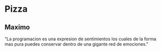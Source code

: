 # Pizza
<h2>Maximo</h2>
        <p>
          "La programacion es una expresion de sentimientos los cuales de la
          forma mas pura puedes conservar dentro de una gigante red de
          emociones."
        </p>
